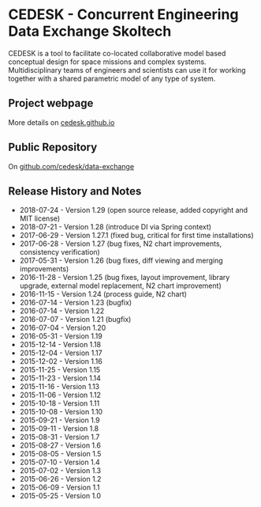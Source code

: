 # CEDESK - Concurrent Engineering Data Exchange Skoltech

CEDESK is a tool to facilitate co-located collaborative model based conceptual design for space missions and complex systems. Multidisciplinary teams of engineers and scientists can use it for working together with a shared parametric model of any type of system.

## Project webpage
More details on [cedesk.github.io](https://cedesk.github.io)

## Public Repository
On [github.com/cedesk/data-exchange](https://github.com/cedesk/data-exchange)

## Release History and Notes

* 2018-07-24 - Version 1.29   (open source release, added copyright and MIT license)
* 2018-07-21 - Version 1.28   (introduce DI via Spring context)
* 2017-06-29 - Version 1.27.1 (fixed bug, critical for first time installations)
* 2017-06-28 - Version 1.27   (bug fixes, N2 chart improvements, consistency verification)
* 2017-05-31 - Version 1.26   (bug fixes, diff viewing and merging improvements)
* 2016-11-28 - Version 1.25   (bug fixes, layout improvement, library upgrade, external model replacement, N2 chart improvement)
* 2016-11-15 - Version 1.24   (process guide, N2 chart)
* 2016-07-14 - Version 1.23   (bugfix)
* 2016-07-14 - Version 1.22
* 2016-07-07 - Version 1.21   (bugfix)
* 2016-07-04 - Version 1.20
* 2016-05-31 - Version 1.19
* 2015-12-14 - Version 1.18
* 2015-12-04 - Version 1.17
* 2015-12-02 - Version 1.16
* 2015-11-25 - Version 1.15
* 2015-11-23 - Version 1.14
* 2015-11-16 - Version 1.13
* 2015-11-06 - Version 1.12
* 2015-10-18 - Version 1.11
* 2015-10-08 - Version 1.10
* 2015-09-21 - Version 1.9
* 2015-09-11 - Version 1.8
* 2015-08-31 - Version 1.7
* 2015-08-27 - Version 1.6
* 2015-08-05 - Version 1.5
* 2015-07-10 - Version 1.4
* 2015-07-02 - Version 1.3
* 2015-06-26 - Version 1.2
* 2015-06-09 - Version 1.1
* 2015-05-25 - Version 1.0
